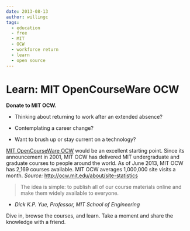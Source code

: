```yaml
---
date: 2013-08-13
author: willingc
tags:
  - education
  - free
  - MIT
  - OCW
  - workforce return
  - learn
  - open source
---
```


# Learn: MIT OpenCourseWare OCW

**Donate to MIT OCW.**

- Thinking about returning to work after an extended absence?

- Contemplating a career change?

- Want to brush up or stay current on a technology?
<!-- more -->
[MIT OpenCourseWare OCW](http://ocw.mit.edu) would be an excellent starting
point. Since its announcement in 2001, MIT OCW has delivered MIT undergraduate
and graduate courses to people around the world. As of June 2013, MIT OCW has
2,169 courses available. MIT OCW averages 1,000,000 site visits a month.
_Source:_ <http://ocw.mit.edu/about/site-statistics>

> The idea is simple: to publish all of our course materials online and make
> them widely available to everyone.

- _Dick K.P. Yue, Professor, MIT School of Engineering_

Dive in, browse the courses, and learn. Take a moment and share the knowledge
with a friend.
